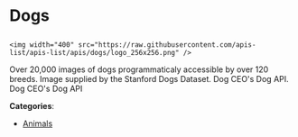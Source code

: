 # Dogs<p align="center">
    <img width="400" src="https://raw.githubusercontent.com/apis-list/apis-list/apis/dogs/logo_256x256.png" />
</p>

Over 20,000 images of dogs programmaticaly accessible by over 120 breeds. Image supplied by the Stanford Dogs Dataset.  Dog CEO's Dog API. Dog CEO's Dog API

**Categories**:

- [Animals](https://github/apis-list/apis-list#animals)





